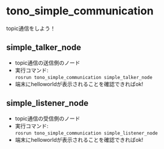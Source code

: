 # tono_simple_communication
topic通信をしよう！

## simple_talker_node
- topic通信の送信側のノード
- 実行コマンド:  
`rosrun tono_simple_communication simple_talker_node`
- 端末にhelloworldが表示されることを確認できればok!

## simple_listener_node
- topic通信の受信側のノード
- 実行コマンド:  
`rosrun tono_simple_communication simple_listener_node`
- 端末にhelloworldが表示されることを確認できればok!
